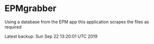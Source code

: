 # EPMgrabber
Using a database from the EPM app this application scrapes the files as required


Latest backup: Sun Sep 22 13:20:01 UTC 2019
